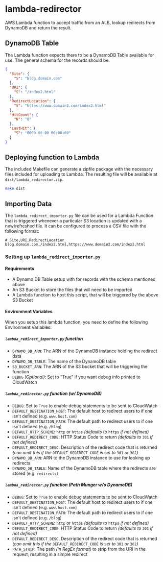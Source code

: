 # lambda-redirector

AWS Lambda function to accept traffic from an ALB, lookup redirects from DynamoDB and return the result.

## DynamoDB Table

The Lambda function expects there to be a DynamoDB Table available for use. The general schema for the records should be:

```json
{
  "Site": {
    "S": "blog.domain.com"
  },
  "URI": {
    "S": "/index2.html"
  },
  "RedirectLocation": {
    "S": "https://www.domain2.com/index2.html"
  },
  "HitCount": {
    "N": "0"
  },
  "LastHit": {
    "S": "0000-00-00 00:00:00"
  }
}
```

## Deploying function to Lambda

The included Makefile can generate a zipfile package with the necessary files included for uploading to Lambda. The resulting file will be available at `dist/lambda_redirector.zip`.

```bash
make dist
```

## Importing Data

The `lambda_redirect_importer.py` file can be used for a Lambda Function that is triggered whenever a particular S3 location is updated with a new/refreshed file. It can be configured to process a CSV file with the following format:

```csv
# Site,URI,RedirectLocation
blog.domain.com,/index2.html,https://www.domain2.com/index2.html
```

### Setting up `lambda_redirect_importer.py`

#### Requirements

- A Dynamo DB Table setup with for records with the schema mentioned above
- An S3 Bucket to store the files that will need to be imported
- A Lambda function to host this script, that will be triggered by the above S3 Bucket

#### Environment Variables

When you setup this lambda function, you need to define the following Environment Variables:

##### `lambda_redirect_importer.py` function

- `DYNAMO_DB_ARN`: The ARN of the DynamoDB instance holding the redirect data
- `DYNAMO_DB_TABLE`: The name of the DynamoDB table
- `S3_BUCKET_ARN`: The ARN of the S3 bucket that will be triggering the function
- `DEBUG` _(Optional)_: Set to "True" if you want debug info printed to CloudWatch

##### `lambda_redirector.py` function (w/ DynamoDB)

- `DEBUG`: Set to `True` to enable debug statements to be sent to CloudWatch
- `DEFAULT_DESTINATION_HOST`: The default host to redirect users to if one isn't defined (e.g. `www.host.com`)
- `DEFAULT_DESTINATION_PATH`: The default path to redirect users to if one isn't defined (e.g. `/blog`)
- `DEFAULT_HTTP_SCHEME`: `http` or `https` _(defaults to_ `https` _if not defined)_
- `DEFAULT_REDIRECT_CODE`: HTTP Status Code to return _(defaults to_ `301` _if not defined)_
- `DEFAULT_REDIRECT_DESC`: Description of the redirect code that is returned _(can omit this if the_ `DEFAULT_REDIRECT_CODE` _is set to_ `301` _or_ `302`_)_
- `DYNAMO_DB_ARN`: ARN to the DynamoDB instance to use for looking up redirects
- `DYNAMO_DB_TABLE`: Name of the DynamoDB table where the redirects are stored (e.g. `redirects`)

##### `lambda_redirector.py` function (Path Munger w/o DynamoDB)

- `DEBUG`: Set to `True` to enable debug statements to be sent to CloudWatch
- `DEFAULT_DESTINATION_HOST`: The default host to redirect users to if one isn't defined (e.g. `www.host.com`)
- `DEFAULT_DESTINATION_PATH`: The default path to redirect users to if one isn't defined (e.g. `/blog`)
- `DEFAULT_HTTP_SCHEME`: `http` or `https` _(defaults to_ `https` _if not defined)_
- `DEFAULT_REDIRECT_CODE`: HTTP Status Code to return _(defaults to_ `301` _if not defined)_
- `DEFAULT_REDIRECT_DESC`: Description of the redirect code that is returned _(can omit this if the_ `DEFAULT_REDIRECT_CODE` _is set to_ `301` _or_ `302`_)_
- `PATH_STRIP`: The path _(in RegEx format)_ to strip from the URI in the request, resulting in a simple redirect
